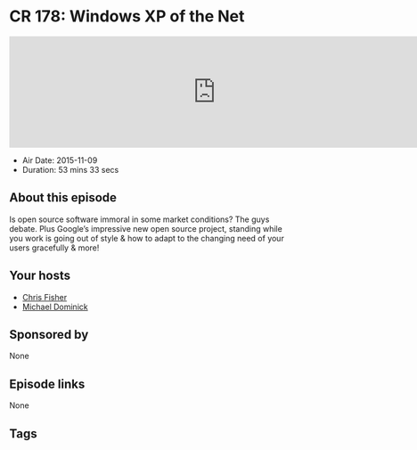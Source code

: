 # CR 178: Windows XP of the Net

<iframe src="https://player.fireside.fm/v2/MLf2ZzhC+X919Tbky?theme=dark" width="740" height="200" frameborder="0" scrolling="no"></iframe>

* Air Date: 2015-11-09
* Duration: 53 mins 33 secs

## About this episode

Is open source software immoral in some market conditions? The guys debate. Plus Google’s impressive new open source project, standing while you work is going out of style & how to adapt to the changing need of your users gracefully & more!

## Your hosts
* [Chris Fisher](https://coder.show/hosts/chrislas)
* [Michael Dominick](https://coder.show/hosts/michael)

## Sponsored by

None



## Episode links

None



## Tags

